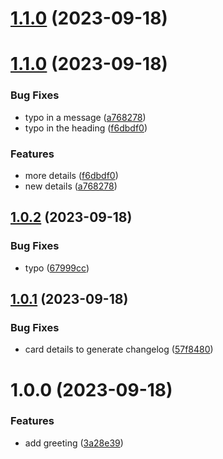 # [1.1.0](https://github.com/yzhylin/react-module-federation/compare/host-v1.0.2...host-v1.1.0) (2023-09-18)





# [1.1.0](https://github.com/yzhylin/react-module-federation/compare/host-v1.0.2...host-v1.1.0) (2023-09-18)


### Bug Fixes

* typo in a message ([a768278](https://github.com/yzhylin/react-module-federation/commit/a76827811ddb76b3b87d36b7fc377ab454294122))
* typo in the heading ([f6dbdf0](https://github.com/yzhylin/react-module-federation/commit/f6dbdf0c7c256f59965702121a5e56316e00f287))


### Features

* more details ([f6dbdf0](https://github.com/yzhylin/react-module-federation/commit/f6dbdf0c7c256f59965702121a5e56316e00f287))
* new details ([a768278](https://github.com/yzhylin/react-module-federation/commit/a76827811ddb76b3b87d36b7fc377ab454294122))

## [1.0.2](https://github.com/yzhylin/react-module-federation/compare/host-v1.0.1...host-v1.0.2) (2023-09-18)


### Bug Fixes

* typo ([67999cc](https://github.com/yzhylin/react-module-federation/commit/67999ccf3164f5d38bc321a1d85641f98515d90b))

## [1.0.1](https://github.com/yzhylin/react-module-federation/compare/host-v1.0.0...host-v1.0.1) (2023-09-18)


### Bug Fixes

* card details to generate changelog ([57f8480](https://github.com/yzhylin/react-module-federation/commit/57f84804cf4513fb04bfb7c0e46cadcc4c8c2ca2))

# 1.0.0 (2023-09-18)


### Features

* add greeting ([3a28e39](https://github.com/yzhylin/react-module-federation/commit/3a28e391cdef0aecd0d67512c33adc3f09ac66cd))
